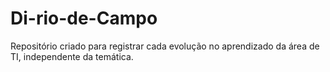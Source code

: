 # Di-rio-de-Campo
Repositório criado para registrar cada evolução no aprendizado da área de TI, independente da temática.
